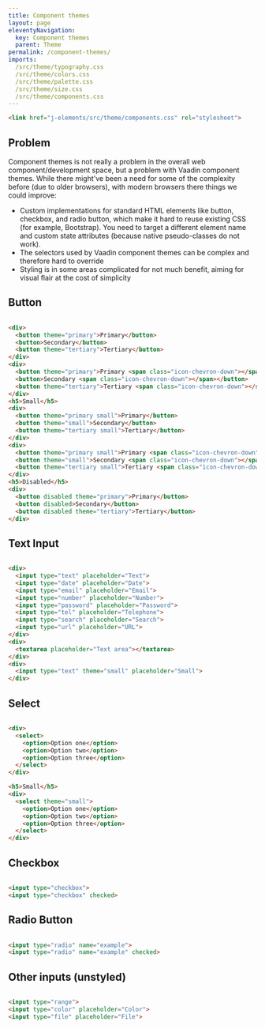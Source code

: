 ```yaml
---
title: Component themes
layout: page
eleventyNavigation:
  key: Component themes
  parent: Theme
permalink: /component-themes/
imports:
  /src/theme/typography.css
  /src/theme/colors.css
  /src/theme/palette.css
  /src/theme/size.css
  /src/theme/components.css
---
```


```html
<link href="j-elements/src/theme/components.css" rel="stylesheet">
```

## Problem
Component themes is not really a problem in the overall web component/development space, but a problem with Vaadin component themes. While there might've been a need for some of the complexity before (due to older browsers), with modern browsers there things we could improve:

- Custom implementations for standard HTML elements like button, checkbox, and radio button, which make it hard to reuse existing CSS (for example, Bootstrap). You need to target a different element name and custom state attributes (because native pseudo-classes do not work).
- The selectors used by Vaadin component themes can be complex and therefore hard to override
- Styling is in some areas complicated for not much benefit, aiming for visual flair at the cost of simplicity

<style>
render-example,
render-example > div {
  width: 100%;
  display: flex;
  flex-wrap: wrap;
  gap: 1rem;
}
</style>

## Button
<render-example></render-example>
```html
<div>
  <button theme="primary">Primary</button>
  <button>Secondary</button>
  <button theme="tertiary">Tertiary</button>
</div>
<div>
  <button theme="primary">Primary <span class="icon-chevron-down"></span></button>
  <button>Secondary <span class="icon-chevron-down"></span></button>
  <button theme="tertiary">Tertiary <span class="icon-chevron-down"></span></button>
</div>
<h5>Small</h5>
<div>
  <button theme="primary small">Primary</button>
  <button theme="small">Secondary</button>
  <button theme="tertiary small">Tertiary</button>
</div>
<div>
  <button theme="primary small">Primary <span class="icon-chevron-down"></span></button>
  <button theme="small">Secondary <span class="icon-chevron-down"></span></button>
  <button theme="tertiary small">Tertiary <span class="icon-chevron-down"></span></button>
</div>
<h5>Disabled</h5>
<div>
  <button disabled theme="primary">Primary</button>
  <button disabled>Secondary</button>
  <button disabled theme="tertiary">Tertiary</button>
</div>
```

## Text Input
<render-example></render-example>
```html
<div>
  <input type="text" placeholder="Text">
  <input type="date" placeholder="Date">
  <input type="email" placeholder="Email">
  <input type="number" placeholder="Number">
  <input type="password" placeholder="Password">
  <input type="tel" placeholder="Telephone">
  <input type="search" placeholder="Search">
  <input type="url" placeholder="URL">
</div>
<div>
  <textarea placeholder="Text area"></textarea>
</div>
<div>
  <input type="text" theme="small" placeholder="Small">
</div>
```

## Select
<render-example></render-example>
```html
<div>
  <select>
    <option>Option one</option>
    <option>Option two</option>
    <option>Option three</option>
  </select>
</div>

<h5>Small</h5>
<div>
  <select theme="small">
    <option>Option one</option>
    <option>Option two</option>
    <option>Option three</option>
  </select>
</div>
```

## Checkbox
<render-example></render-example>
```html
<input type="checkbox">
<input type="checkbox" checked>
```

## Radio Button
<render-example></render-example>
```html
<input type="radio" name="example">
<input type="radio" name="example" checked>
```


## Other inputs (unstyled)
<render-example></render-example>
```html
<input type="range">
<input type="color" placeholder="Color">
<input type="file" placeholder="File">
```
